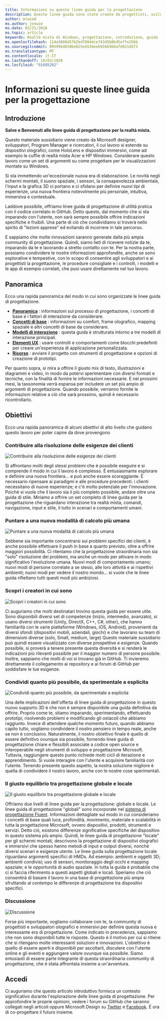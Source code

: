 ```yaml
---
title: Informazioni su queste linee guida per la progettazione
description: Queste linee guida sono state create da progettisti, sviluppatori, program manager e ricercatori Microsoft impegnati nella realizzazione di dispositivi olografici (come HoloLens) e dispositivi di tipo immersive (come i visori VR di Windows Mixed Reality Acer e HP).
author: mrwied
ms.author: jonwie
ms.date: 03/21/2018
ms.topic: article
keywords: Realtà mista di Windows, progettazione, introduzione, guida
ms.openlocfilehash: 114a3808d57b2bd78044ce743d568bd5effe25bb
ms.sourcegitcommit: 09599b4034be825e4536eeb9566968afd021d5f3
ms.translationtype: MT
ms.contentlocale: it-IT
ms.lasthandoff: 10/03/2020
ms.locfileid: "91685292"
---
```

# <a name="about-this-design-guidance"></a>Informazioni su queste linee guida per la progettazione

## <a name="introduction"></a>Introduzione

**Salve e Benvenuti alle linee guida di progettazione per la realtà mista.**

Questo materiale sussidiario viene creato da Microsoft designer, sviluppatori, Program Manager e ricercatori, il cui lavoro si estende su dispositivi olografici, come HoloLens e dispositivi immersivi, come ad esempio le cuffie di realtà mista Acer e HP Windows. Considerare questo lavoro come un set di argomenti su come progettare per le visualizzazioni montate su Windows.

Si sta immettendo un'eccezionale nuova era di elaborazione. Le novità negli schermi montati, il suono spaziale, i sensori, la consapevolezza ambientale, l'input e la grafica 3D ci portano e ci sfidano per definire nuovi tipi di esperienze, una nuova frontiera notevolmente più personale, intuitiva, immersiva e contestuale.

Laddove possibile, offriamo linee guida di progettazione di utilità pratica con il codice correlato in GitHub. Detto questo, dal momento che si sta imparando con l'utente, non sarà sempre possibile offrire indicazioni specifiche e fruibili. Una parte di ciò che condividiamo si troverà nello spirito di "lezioni apprese" ed evitando di incorrere in tale percorso.

E sappiamo che molte innovazioni saranno generate dalla più ampia community di progettazione. Quindi, siamo lieti di ricevere notizie da te, imparando da te e lavorando a stretto contatto con te. Per la nostra parte, possiamo condividere le nostre informazioni approfondite, anche se sono esplorative e tempestive, con lo scopo di consentire agli sviluppatori e ai progettisti la progettazione, le procedure consigliate e i controlli, i modelli e le app di esempio correlati, che puoi usare direttamente nel tuo lavoro.

## <a name="overview"></a>Panoramica

Ecco una rapida panoramica del modo in cui sono organizzate le linee guida di progettazione. 
* **[Panoramica](design.md)** : informazioni sul processo di progettazione, i concetti di base e i fattori di interazione da considerare.
* **[Concetti di base](core-concepts-landingpage.md)** : informazioni su comfort, frame olografico, mapping spaziale e altri concetti di base da considerare.
* **[Modelli di interazione](interaction-fundamentals.md)** : questa guida è strutturata intorno a tre modelli di interazione principali.
* **[Elementi UX](app-patterns-landingpage.md)** : usare controlli e comportamenti come blocchi predefiniti per creare un'esperienza di applicazione personalizzata.
* **[Risorse](design.md#choose-a-prototyping-option)** : avviare il progetto con strumenti di progettazione e opzioni di creazione di prototipi.

Per quanto sopra, si mira a offrire il giusto mix di testo, illustrazioni e diagrammi e video, in modo da potervi sperimentare con diversi formati e tecniche, con la finalità di fornire le informazioni necessarie. E nei prossimi mesi, la tassonomia verrà espansa per includere un set più ampio di argomenti di progettazione. Quando possibile, verranno fornite le informazioni relative a ciò che sarà prossimo, quindi è necessario ricontrollarlo.

## <a name="objectives"></a>Obiettivi

Ecco una rapida panoramica di alcuni obiettivi di alto livello che guidano questo lavoro per poter capire da dove provengono

### <a name="help-solve-customer-challenges"></a>Contribuire alla risoluzione delle esigenze dei clienti

![Contribuire alla risoluzione delle esigenze dei clienti](images/500px-fix-a-broken-switch-with-hololens.jpg) <br>

Si affrontano molti degli stessi problemi che è possibile eseguire e si comprende il modo in cui il lavoro è complesso. È entusiasmante esplorare e definire una nuova frontiera... e può anche essere scoraggiante. È necessario ripensare ai paradigmi e alle procedure precedenti. i clienti necessitano di nuove esperienze; e c'è molto potenziale per l'innovazione. Poiché si vuole che il lavoro sia il più completo possibile, andare oltre una guida di stile. Miriamo a offrire un set completo di linee guida per la progettazione che riguardano interazione tra realtà mista, comandi, navigazione, input e stile, il tutto in scenari e comportamenti umani. 

### <a name="point-the-way-towards-a-new-more-human-way-of-computing"></a>Puntare a una nuova modalità di calcolo più umana

![Puntare a una nuova modalità di calcolo più umana](images/500px-man-and-women-with-holograph-on-table.png)<br>

Sebbene sia importante concentrarsi sui problemi specifici dei clienti, è anche possibile effettuare il push in base a quanto previsto, oltre a offrire maggiori possibilità. Ci riteniamo che la progettazione straordinaria non sia "solo" risoluzione dei problemi, ma anche un modo per attivare in modo significativo l'evoluzione umana. Nuovi modi di comportamento umano; nuovi modi di persone correlate a se stessi, alle loro attività e ai rispettivi ambienti; nuovi modi per vedere il nostro mondo... si vuole che le linee guida riflettano tutti questi modi più ambiziosi. 

### <a name="meet-creators-where-they-are"></a>Scopri i creatori in cui sono

![Scopri i creatori in cui sono](images/500px-creators.jpg) <br>

Ci auguriamo che molti destinatari trovino questa guida per essere utile. Sono disponibili diversi set di competenze (inizio, intermedio, avanzato), si usano diversi strumenti (Unity, DirectX, C++, C#, other), che hanno familiarità con le varie piattaforme (Windows, iOS, Android), provenienti da diversi sfondi (dispositivi mobili, aziendali, giochi) e che lavorano su team di dimensioni diverse (solo, Small, medium, large) Questo materiale sussidiario può quindi essere visualizzato con diverse prospettive e esigenze. Quando possibile, si proverà a tenere presente questa diversità e si renderà le indicazioni più rilevanti possibile per il maggior numero di persone possibile. Inoltre, sappiamo che molti di voi si trovano già in GitHub. Ti invieremo direttamente il collegamento ai repository e ai forum di GitHub per soddisfare le tue esigenze. 

### <a name="share-as-much-as-possible-from-experimental-to-explicit"></a>Condividi quanto più possibile, da sperimentale a esplicita

![Condividi quanto più possibile, da sperimentale a esplicita](images/500px-man-playinggame.jpg) <br>

Una delle implicazioni dell'offerta di linee guida di progettazione in questo nuovo supporto 3D è che non è sempre disponibile una guida definitiva da offrire. Proprio come te, stiamo imparando, sperimentando, effettuando prototipi, risolvendo problemi e modificando gli ostacoli che abbiamo raggiunto. Invece di attendere qualche momento futuro, quando abbiamo capito tutto, vogliamo condividere il nostro pensiero in tempo reale, anche se non è conclusivo. Naturalmente, il nostro obiettivo finale è quello di essere definitivo ovunque sia possibile, fornendo linee guida di progettazione chiare e flessibili associate a codice open source e interoperabile negli strumenti di sviluppo e progettazione Microsoft. Tuttavia, raggiungere questo punto richiede molti cicli di iterazione e apprendimento. Si vuole interagire con l'utente e acquisire familiarità con l'utente. Tenendo presente questo aspetto, la nostra soluzione migliore è quella di condividere il nostro lavoro, anche con le nostre cose sperimentali. 

### <a name="the-right-balance-of-global-and-local-design"></a>Il giusto equilibrio tra progettazione globale e locale

![Il giusto equilibrio tra progettazione globale e locale](images/500px-fluentdesign.jpg) <br>

Offriamo due livelli di linee guida per la progettazione: globale e locale. Le linee guida di progettazione "globali" sono incorporate nel [sistema di progettazione Fluent](https://fluent.microsoft.com). Informazioni dettagliate sul modo in cui consideriamo i concetti di base quali luce, profondità, movimento, materiale e scalabilità in tutta la progettazione Microsoft, ovvero dispositivi, prodotti, strumenti e servizi. Detto ciò, esistono differenze significative specifiche del dispositivo in questo sistema più ampio. Quindi, le linee guida di progettazione "locale" per gli schermi montati, descrivono la progettazione di dispositivi olografici e immersivi che spesso hanno metodi di input e output diversi, nonché diversi scenari e esigenze utente. Le linee guida sulla progettazione locale riguardano argomenti specifici di HMDs. Ad esempio: ambienti e oggetti 3D; ambienti condivisi; uso di sensori, monitoraggio degli occhi e mapping spaziale; e le opportunità di audio spaziale. In tutta la guida è probabile che ci si faccia riferimento a questi aspetti globali e locali. Speriamo che ciò consentirà di basare il lavoro in una base di progettazione più ampia sfruttando al contempo le differenze di progettazione tra dispositivi specifici.

### <a name="have-a-discussion"></a>Discussione

![Discussione](images/500px-share.jpg) <br>

Forse più importante, vogliamo collaborare con te, la community di progettisti e sviluppatori olografici e immersivi per definire questa nuova e interessante era di progettazione. Come indicato in precedenza, sappiamo che non sono disponibili tutte le risposte. Questo è il motivo per cui si ritiene che si ritengano molte interessanti soluzioni e innovazioni. L'obiettivo è quello di essere aperti e disponibili per ascoltarli, discutere con l'utente online e gli eventi e aggiungere valore ovunque sia possibile. Siamo entusiasti di essere parte integrante di questa straordinaria community di progettazione, che è stata affrontata insieme a un'avventura. 

## <a name="please-dive-in"></a>Accedi

Ci auguriamo che questo articolo introduttivo fornisca un contesto significativo durante l'esplorazione delle linee guida di progettazione. Per approfondire le proprie opinioni, vedere i forum su GitHub che saranno collegati negli articoli oppure Microsoft Design su [Twitter](https://twitter.com/MicrosoftDesign) e [Facebook](https://www.facebook.com/microsoftdesign/). È ora di co-progettare il futuro insieme.
